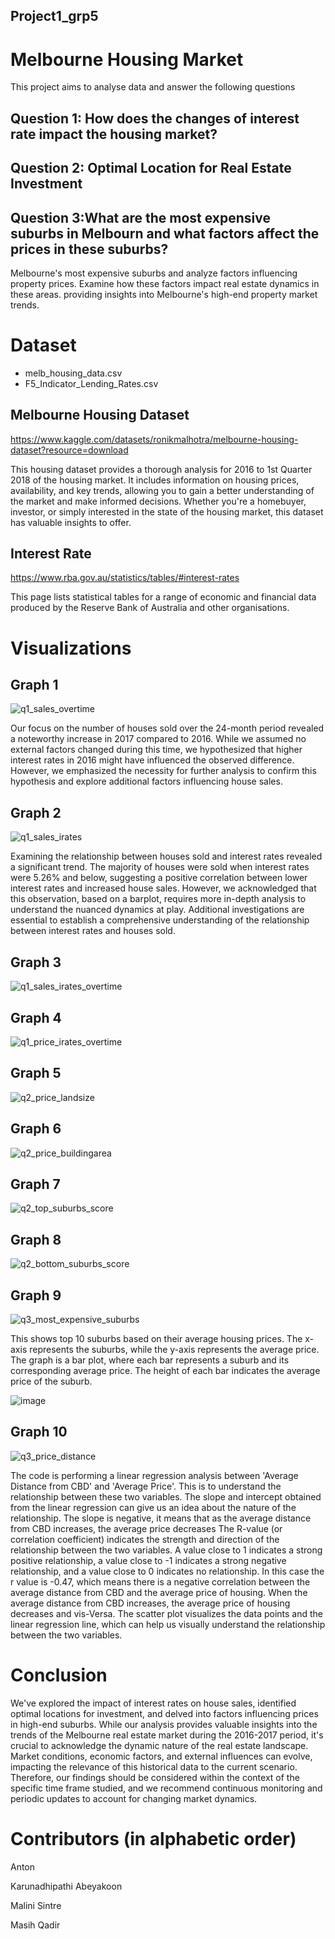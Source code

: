 ## Project1_grp5

# Melbourne Housing Market
This project aims to analyse data and answer the following questions

## Question 1: How does the changes of interest rate impact the housing market? 

## Question 2: Optimal Location for Real Estate Investment

## Question 3:What are the most expensive suburbs in Melbourn and what factors affect the prices in these suburbs?
Melbourne's most expensive suburbs and analyze factors influencing property prices. Examine how these factors impact real estate dynamics in these areas.
providing insights into Melbourne's high-end property market trends.

# Dataset
- melb_housing_data.csv
- F5_Indicator_Lending_Rates.csv

## Melbourne Housing Dataset
https://www.kaggle.com/datasets/ronikmalhotra/melbourne-housing-dataset?resource=download 

This housing dataset provides a thorough analysis for 2016 to 1st Quarter 2018 of the housing market. It includes information on housing prices, availability, and key trends, allowing you to gain a better understanding of the market and make informed decisions. Whether you're a homebuyer, investor, or simply interested    in the state of the housing market, this dataset has valuable insights to offer.
  
## Interest Rate
https://www.rba.gov.au/statistics/tables/#interest-rates 

This page lists statistical tables for a range of economic and financial data produced by the Reserve Bank of Australia and other organisations.

# Visualizations

## Graph 1  
![q1_sales_overtime](https://github.com/Anton0Lee/Project1_grp5/assets/152049332/da2efa5c-11a7-422b-abe1-9e410075f92f)

Our focus on the number of houses sold over the 24-month period revealed a noteworthy increase in 2017 compared to 2016. While we assumed no external factors changed during this time, we hypothesized that higher interest rates in 2016 might have influenced the observed difference. However, we emphasized the necessity for further analysis to confirm this hypothesis and explore additional factors influencing house sales.

## Graph 2
![q1_sales_irates](https://github.com/Anton0Lee/Project1_grp5/assets/152049332/458d1f76-88b6-492a-879a-df3ff6d10bbc)

Examining the relationship between houses sold and interest rates revealed a significant trend. The majority of houses were sold when interest rates were 5.26% and below, suggesting a positive correlation between lower interest rates and increased house sales. However, we acknowledged that this observation, based on a barplot, requires more in-depth analysis to understand the nuanced dynamics at play. Additional investigations are essential to establish a comprehensive understanding of the relationship between interest rates and houses sold.

## Graph 3
![q1_sales_irates_overtime](https://github.com/Anton0Lee/Project1_grp5/assets/152049332/bd964623-07cd-47b2-9bb0-93f735949212)

## Graph 4
![q1_price_irates_overtime](https://github.com/Anton0Lee/Project1_grp5/assets/152049332/a8082418-b2ed-4c31-b7b4-36958eeec018)

## Graph 5
![q2_price_landsize](https://github.com/Anton0Lee/Project1_grp5/assets/152049332/33c58d59-afcd-4ebc-ad3d-cff331fba75e)

## Graph 6
![q2_price_buildingarea](https://github.com/Anton0Lee/Project1_grp5/assets/152049332/7e6b0a3d-9c8c-429b-9089-b22268929b11)

## Graph 7
![q2_top_suburbs_score](https://github.com/Anton0Lee/Project1_grp5/assets/152049332/6d2a570f-e71f-4932-9187-40adcd6303ad)

## Graph 8
![q2_bottom_suburbs_score](https://github.com/Anton0Lee/Project1_grp5/assets/152049332/0978208c-6f37-4daf-9bfd-1716669ebb4f)

## Graph 9
![q3_most_expensive_suburbs](https://github.com/Anton0Lee/Project1_grp5/assets/152049332/e32884b4-c089-4b03-a2ec-10514a349f93)

This shows top 10 suburbs based on their average housing prices. The x-axis represents the suburbs, while the y-axis represents the average price. 
The graph is a bar plot, where each bar represents a suburb and its corresponding average price. The height of each bar indicates the average price of the suburb.

![image](https://github.com/Anton0Lee/Project1_grp5/assets/151039901/43141b18-cc47-4317-9d16-4fe89d9a0e7d)


## Graph 10
![q3_price_distance](https://github.com/Anton0Lee/Project1_grp5/assets/152049332/27f1d813-6cb4-4485-9fc2-1f1b0c2134da)

The code is performing a linear regression analysis between 'Average Distance from CBD' and 'Average Price'. This is to understand the relationship between these two variables.
The slope and intercept obtained from the linear regression can give us an idea about the nature of the relationship. The slope is negative, it means that as the average distance from CBD increases, the average price decreases
The R-value (or correlation coefficient) indicates the strength and direction of the relationship between the two variables. A value close to 1 indicates a strong positive relationship, a value close to -1 indicates a strong negative relationship, and a value close to 0 indicates no relationship. In this case the r value is -0.47, which means there is a negative correlation between the average distance from CBD and the average price of housing. When the average distance from CBD increases, the average price of housing decreases and vis-Versa.
The scatter plot visualizes the data points and the linear regression line, which can help us visually understand the relationship between the two variables.


# Conclusion
We've explored the impact of interest rates on house sales, identified optimal locations for investment, and delved into factors influencing prices in high-end suburbs.
While our analysis provides valuable insights into the trends of the Melbourne real estate market during the 2016-2017 period, it's crucial to acknowledge the dynamic nature of the real estate landscape. Market conditions, economic factors, and external influences can evolve, impacting the relevance of this historical data to the current scenario. Therefore, our findings should be considered within the context of the specific time frame studied, and we recommend continuous monitoring and periodic updates to account for changing market dynamics.

# Contributors (in alphabetic order)
Anton

Karunadhipathi Abeyakoon

Malini Sintre

Masih Qadir



